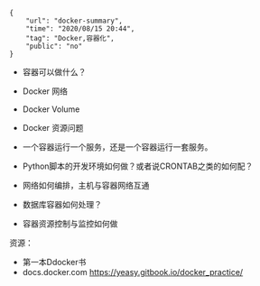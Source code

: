 ```
{
    "url": "docker-summary",
    "time": "2020/08/15 20:44",
    "tag": "Docker,容器化",
    "public": "no"
}
```


- 容器可以做什么？


- Docker 网络
- Docker Volume
- Docker 资源问题


- 一个容器运行一个服务，还是一个容器运行一套服务。
- Python脚本的开发环境如何做？或者说CRONTAB之类的如何配？
- 网络如何编排，主机与容器网络互通
- 数据库容器如何处理？
- 容器资源控制与监控如何做


资源：
- 第一本Ddocker书
- docs.docker.com
https://yeasy.gitbook.io/docker_practice/